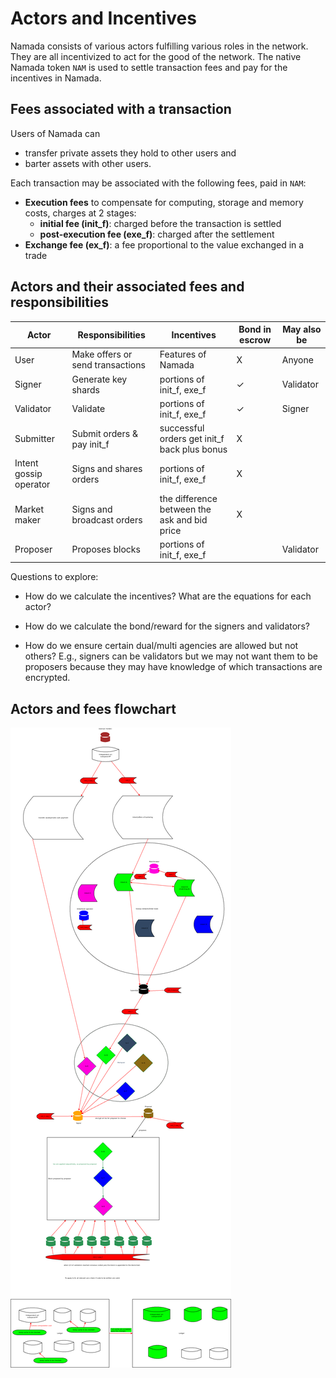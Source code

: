 # Actors and Incentives

Namada consists of various actors fulfilling various roles in the network. They are all incentivized to act for the good of the network. The native Namada token `NAM` is used to settle transaction fees and pay for the incentives in Namada.

## Fees associated with a transaction

Users of Namada can

- transfer private assets they hold to other users and
- barter assets with other users.

Each transaction may be associated with the following fees, paid in `NAM`:

- **Execution fees** to compensate for computing, storage and memory costs, charges at 2 stages:
  - **initial fee (init_f)**: charged before the transaction is settled
  - **post-execution fee (exe_f)**: charged after the settlement
- **Exchange fee (ex_f)**: a fee proportional to the value exchanged in a trade

## Actors and their associated fees and responsibilities

| Actor | Responsibilities  | Incentives  | Bond in escrow  | May also be  |
|---|---|---|---|---|
| User | Make offers or send transactions | Features of Namada | X | Anyone |
| Signer  | Generate key shards  | portions of init_f, exe_f  | ✓  | Validator  |
| Validator  | Validate  | portions of init_f, exe_f  |✓   |  Signer |
| Submitter  | Submit orders & pay init_f  | successful orders get init_f back plus bonus  | X  |   |
| Intent gossip operator  | Signs and shares orders  | portions of init_f, exe_f  | X  |   |
| Market maker  | Signs and broadcast orders  | the difference between the ask and bid price | X | |
| Proposer | Proposes blocks | portions of init_f, exe_f | | Validator |

Questions to explore:

- How do we calculate the incentives? What are the equations for each actor?

- How do we calculate the bond/reward for the signers and validators?

- How do we ensure certain dual/multi agencies are allowed but not others? E.g., signers can be validators but we may not want them to be proposers because they may have knowledge of which transactions are encrypted.

## Actors and fees flowchart

![Summary](summary.png?raw=true)
